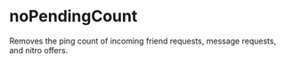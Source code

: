 # noPendingCount

Removes the ping count of incoming friend requests, message requests, and nitro offers.